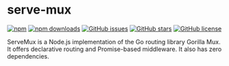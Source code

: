 # serve-mux

[![npm](https://img.shields.io/npm/v/serve-mux.svg?style=for-the-badge)](https://img.shields.io/npm/v/serve-mux)
[![npm downloads](https://img.shields.io/npm/dt/serve-mux.svg?style=for-the-badge)](https://www.npmjs.com/package/serve-mux)
[![GitHub issues](https://img.shields.io/github/issues/alexsasharegan/serve-mux.svg?style=for-the-badge)](https://github.com/alexsasharegan/serve-mux/issues)
[![GitHub stars](https://img.shields.io/github/stars/alexsasharegan/serve-mux.svg?style=for-the-badge)](https://github.com/alexsasharegan/serve-mux/stargazers)
[![GitHub license](https://img.shields.io/github/license/alexsasharegan/serve-mux.svg?style=for-the-badge)](https://github.com/alexsasharegan/serve-mux/blob/master/LICENSE.md)

ServeMux is a Node.js implementation of the Go routing library Gorilla Mux.
It offers declarative routing and Promise-based middleware. It also has zero dependencies.
